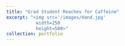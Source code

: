 ```yaml
---
title: "Grad Student Reaches for Caffeine"
excerpt: "<img src='/images/Hand.jpg'
           width=250
           height=500>"
collection: portfolio
---
```


 
